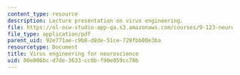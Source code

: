 ```yaml
---
content_type: resource
description: Lecture presentation on virus engineering.
file: https://ol-ocw-studio-app-qa.s3.amazonaws.com/courses/9-123-neurotechnology-in-action-fall-2014/00e006bcd7de3633cc0bf90e059cc78b_MIT9_123F14_Lec7.pdf
file_type: application/pdf
parent_uid: 92e771ae-c9b8-d8de-51ce-728fbb00e3ba
resourcetype: Document
title: Virus engineering for neuroscience
uid: 00e006bc-d7de-3633-cc0b-f90e059cc78b
---
```

